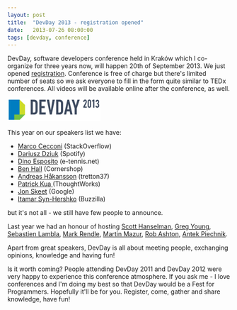 ```yaml
---
layout: post
title: 	"DevDay 2013 - registration opened"
date: 	2013-07-26 08:00:00
tags: [devday, conference]
---
```

DevDay, software developers conference held in Kraków which I co-organize for three years now, will happen 20th of September 2013. We just opened [registration](http://devday.pl/register). Conference is free of charge but there's limited number of seats so we ask everyone to fill in the form quite similar to TEDx conferences. All videos will be available online after the conference, as well.

![DevDay logo](/images/logo2013.png)

This year on our speakers list we have:

  * [Marco Cecconi](https://twitter.com/sklivvz) (StackOverflow)
  * [Dariusz Dziuk](https://twitter.com/dariuszdziuk) (Spotify)
  * [Dino Esposito](https://twitter.com/despos) (e-tennis.net)
  * [Ben Hall](https://twitter.com/Ben_Hall) (Cornershop)
  * [Andreas Håkansson](https://twitter.com/TheCodeJunkie) (tretton37)
  * [Patrick Kua ](https://twitter.com/patkua) (ThoughtWorks)
  * [Jon Skeet](https://twitter.com/jonskeet) (Google)
  * [Itamar Syn-Hershko](https://twitter.com/synhershko) (Buzzilla)

but it's not all - we still have few people to announce.

Last year we had an honour of hosting [Scott Hanselman](http://twitter.com/shanselman), [Greg Young](https://twitter.com/gregyoung), [Sebastien Lambla](https://twitter.com/serialseb), [Mark Rendle](https://twitter.com/markrendle), [Martin Mazur](https://twitter.com/m_mazur), [Rob Ashton](https://twitter.com/RobAshton), [Antek Piechnik](https://twitter.com/antekpiechnik).

Apart from great speakers, DevDay is all about meeting people, exchanging opinions, knowledge and having fun!

Is it worth coming? People attending DevDay 2011 and DevDay 2012 were very happy to experience this conference atmosphere. If you ask me - I love conferences and I'm doing my best so that DevDay would be a Fest for Programmers. Hopefully it'll be for you. Register, come, gather and share knowledge, have fun!
